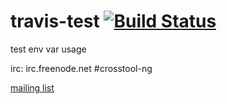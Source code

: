 # travis-test [![Build Status][travis-status]][travis]
test env var usage


[travis-status]: https://travis-ci.org/oglopss/travis-test.svg
[travis]: https://travis-ci.org/oglopss/travis-test

irc: irc.freenode.net #crosstool-ng

[mailing list](mailto:crossgcc@sourceware.org)
